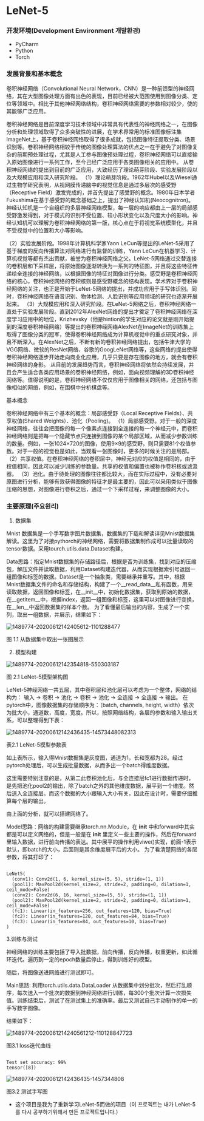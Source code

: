 # LeNet-5


### 开发环境(Development Environment 개발환경)
- PyCharm
- Python
- Torch

### 发展背景和基本概念

卷积神经网络（Convolutional Neural Network，CNN）是一种前馈型的神经网络，其在大型图像处理方面有出色的表现，目前已经被大范围使用到图像分类、定位等领域中。相比于其他神经网络结构，卷积神经网络需要的参数相对较少，使的其能够广泛应用。

 卷积神经网络是目前深度学习技术领域中非常具有代表性的神经网络之一，在图像分析和处理领域取得了众多突破性的进展，在学术界常用的标准图像标注集ImageNet上，基于卷积神经网络取得了很多成就，包括图像特征提取分类、场景识别等。卷积神经网络相较于传统的图像处理算法的优点之一在于避免了对图像复杂的前期预处理过程，尤其是人工参与图像预处理过程，卷积神经网络可以直接输入原始图像进行一系列工作，至今己经广泛应用于各类图像相关的应用中。
       从卷积神经网络的提出到目前的广泛应用，大致经历了理论萌芽阶段、实验发展阶段以及大规模应用和深入研究阶段。
（1）理论萌芽阶段。1962年Hubel以及Wiesel通过生物学研究表明，从视网膜传递脑中的视觉信息是通过多层次的感受野（Receptive Field）激发完成的，并首先提出了感受野的概念。1980年日本学者Fukushima在基于感受野的概念基础之上，提出了神经认知机(Neocognitron)。神经认知机是一个自组织的多层神经网络模型，每一层的响应都由上一层的局部感受野激发得到，对于模式的识别不受位置、较小形状变化以及尺度大小的影响。神经认知机可以理解为卷积神经网络的第一版，核心点在于将视觉系统模型化，并且不受视觉中的位置和大小等影响。 

（2）实验发展阶段。1998年计算机科学家Yann LeCun等提出的LeNet-5采用了基于梯度的反向传播算法对网络进行有监督的训练，Yann LeCun在机器学习、计算机视觉等都有杰出贡献，被誉为卷积神经网络之父。LeNet-5网络通过交替连接的卷积层和下采样层，将原始图像逐渐转换为一系列的特征图，并且将这些特征传递给全连接的神经网络，以根据图像的特征对图像进行分类。感受野是卷积神经网络的核心，卷积神经网络的卷积核则是感受野概念的结构表现。学术界对于卷积神经网络的关注，也正是开始于LeNet-5网络的提出，并成功应用于手写体识别。同时，卷积神经网络在语音识别、物体检测、人脸识别等应用领域的研究也逐渐开展起来。
（3）大规模应用和深入研究阶段。在LeNet-5网络之后，卷积神经网络一直处于实验发展阶段。直到2012年AlexNet网络的提出才奠定了卷积神经网络在深度学习应用中的地位，Krizhevsky（他是hintion的学生对应的论文就是刚开始提到的深度卷积神经网络）等提出的卷积神经网络AlexNet在ImageNet的训练集上取得了图像分类的冠军，使得卷积神经网络成为计算机视觉中的重点研究对象，并且不断深入。在AlexNet之后，不断有新的卷积神经网络提出，包括牛津大学的VGG网络、微软的ResNet网络、谷歌的GoogLeNet网络等，这些网络的提出使得卷积神经网络逐步开始走向商业化应用，几乎只要是存在图像的地方，就会有卷积神经网络的身影。
       从目前的发展趋势而言，卷积神经网络将依然会持续发展，并且会产生适合各类应用场景的卷积神经网络，例如，面向视频理解的3D卷积神经网络等。值得说明的是，卷积神经网络不仅仅应用于图像相关的网络，还包括与图像相似的网络，例如，在围棋中分析棋盘等。

基本概念

 卷积神经网络中有三个基本的概念：局部感受野（Local Receptive Fields）、共享权值(Shared Weights）、池化（Pooling)。
（1）局部感受野。对于一般的深度神经网络，往往会把图像的每一个像素点连接到全连接的每一个神经元中，而卷积神经网络则是把每一个隐藏节点只连接到图像的某个局部区域，从而减少参数训练的数量。例如，一张1024×720的图像，使用9×9的感受野，则只需要81个权值参数。对于一般的视觉也是如此，当观看一张图像时，更多的时候关注的是局部。
（2）共享权值。在卷积神经网络的卷积层中，神经元对应的权值是相同的，由于权值相同，因此可以减少训练的参数量。共享的权值和偏置也被称作卷积核或滤汲器。
（3）池化。由于待处理的图像往往都比较大，而在实际过程中，没有必要对原图进行分析，能够有效获得图像的特征才是最主要的，因此可以采用类似于图像压缩的思想，对图像进行卷积之后，通过一个下采样过程，来调整图像的大小。

### 主要原理(주요원리)

1. 数据集

Mnist 数据集是一个手写数字图片数据集，数据集的下载和解读详见Mnist数据集解读。这里为了对接pythorch的神经网络，需要将数据集制作成可以批量读取的tensor数据。采用tourch.utils.data.Dataset构建。

Data思路：指定Mnist数据集的存储路径后，根据是否为训练集，找到对应的压缩包，解压文件并读取数据，利用Dataset构建迭代器，从而实现根据索引号返回一组图像和标签的数据。Dataset是一个抽象类，需要继承并重写。其中，根据Mnist数据集文件的命名和存储结构，构建了一个__read_data__私有函数，用来读取数据，返回图像和标签，在__init__中，初始化数据集，获取到原始的数据，在__getitem__中，根据index，返回一组图像和标签，这里可以对图像进行变换，在__len__中返回数据集的样本个数。
为了看懂最后输出的内容，生成了一个实列，取出一组数据，并展示，结果如下：

![1489774-20200612142405612-1101288477](https://user-images.githubusercontent.com/60682087/132391728-362de77a-80d4-48d7-885f-3b58814ade09.jpg)

图 1.1 从数据集中取出一张图展示

2. 模型构建

![1489774-20200612142354818-550303187](https://user-images.githubusercontent.com/60682087/132391873-cea98d34-1d90-445d-8dab-db8484bc47d6.jpg)

图 2.1 LeNet-5模型架构图

LeNet-5神经网络一共五层，其中卷积层和池化层可以考虑为一个整体，网络的结构为：
输入 -> 卷积 -> 池化 -> 卷积 -> 池化 -> 全连接 -> 全连接 -> 输出。
在pytorch中，图像数据集的存储顺序为：（batch, channels, height, width）依次为批大小，通道数，高度，宽度。所以，按照网络结构，各层的参数和输入输出关系，可以整理得到下表：

![1489774-20200612142436435-14573448082313](https://user-images.githubusercontent.com/60682087/132392271-3ba35e01-1b7f-4077-a043-433f10901f67.JPG)

表2.1 LeNet-5模型参数表

如上表所示，输入得Mnist数据集是灰度图，通道为1，长和宽都为28。经过pytorch处理后，可以生成批量数据，从而多出一个batch得维度数据。

这里需要特别注意的是，从第二此卷积池化后，与全连接层fc1进行数据传递时，是先把池化pool2的输出，除了batch之外的其他维度数据，展平到一个维度。然后送入全连接层。而这个数据的大小跟输入大小有关，因此在设计时，需要仔细推算每个层的输出。

由上面的分析，就可以搭建网络了。

Model思路：网络的构建需要继承torch.nn.Module，在 __init__ 中和forward中其实都是可以定义网络的，但是一般是在 __init__ 里定义一些主要的操作，然后在forward里输入数据，进行前向传播的表达。其中展平的操作利用viwe()实现，前面-1表示默认，即batch的大小，后面则是其余维度展平后的大小。
为了看清楚网络的各层参数，将其打印了：
<pre><code>
LeNet5(
  (conv1): Conv2d(1, 6, kernel_size=(5, 5), stride=(1, 1))
  (pool1): MaxPool2d(kernel_size=2, stride=2, padding=0, dilation=1, ceil_mode=False)
  (conv2): Conv2d(6, 16, kernel_size=(5, 5), stride=(1, 1))
  (pool2): MaxPool2d(kernel_size=2, stride=2, padding=0, dilation=1, ceil_mode=False)
  (fc1): Linear(in_features=256, out_features=120, bias=True)
  (fc2): Linear(in_features=120, out_features=84, bias=True)
  (fc3): Linear(in_features=84, out_features=10, bias=True)
)
</code></pre>

3.训练与测试

神经网络的训练主要包括了导入批数据，前向传播，反向传播，权重更新，如此循环迭代。遍历到一定的epoch数量后停止，得到训练好的模型。

随后，将图像送进网络进行测试即可。

Main思路: 利用torch.utils.data.DataLoader 从数据集中划分批次，然后打乱顺序，每次送入一个批次的数据到神经网络进行训练，每300个批次计算一次损失值。训练结束后，测试了在测试集上的准确率。最后又测试自己手动制作的单一的手写数字图像。

结果如下：

![1489774-2020061214240561212-110128847723](https://user-images.githubusercontent.com/60682087/132392925-437687c4-73c8-49e6-a7e0-2852a62e0875.JPG)

图3.1 loss迭代曲线
<pre><code>
Test set accuracy: 99%
tensor([8])
</code></pre>

![1489774-20200612142436435-1457344808](https://user-images.githubusercontent.com/60682087/132393146-d3b7a7e6-ce11-40ea-bda2-88abbb0de8fb.jpg)

图3.2 测试手写图

- 这个项目是我为了重新学习LeNet-5而做的项目（이 프로젝트는 내가 LeNet-5를 다시 공부하기위해서 만든 프로젝트입니다.）
